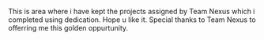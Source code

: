 This is area where i have kept the projects assigned by Team Nexus which i completed using dedication. Hope u like it.  Special thanks to Team Nexus to offerring me this golden oppurtunity. 
